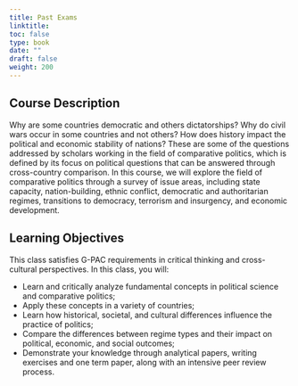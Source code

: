 ```yaml
---
title: Past Exams
linktitle: 
toc: false
type: book
date: ""
draft: false
weight: 200
---
```

## Course Description

Why are some countries democratic and others dictatorships? Why do civil wars occur in some countries and not others? How does history impact the political and economic stability of nations? These are some of the questions addressed by scholars working in the field of comparative politics, which is defined by its focus on political questions that can be answered through cross-country comparison. In this course, we will explore the field of comparative politics through a survey of issue areas, including state capacity, nation-building, ethnic conflict, democratic and authoritarian regimes, transitions to democracy, terrorism and insurgency, and economic development. 

## Learning Objectives

This class satisfies G-PAC requirements in critical thinking and cross-cultural perspectives. In this class, you will:

- Learn and critically analyze fundamental concepts in political science and comparative politics;
- Apply these concepts in a variety of countries;
- Learn how historical, societal, and cultural differences influence the practice of politics; 
- Compare the differences between regime types and their impact on political, economic, and social outcomes;
- Demonstrate your knowledge through analytical papers, writing exercises and one term paper, along with an intensive peer review process.